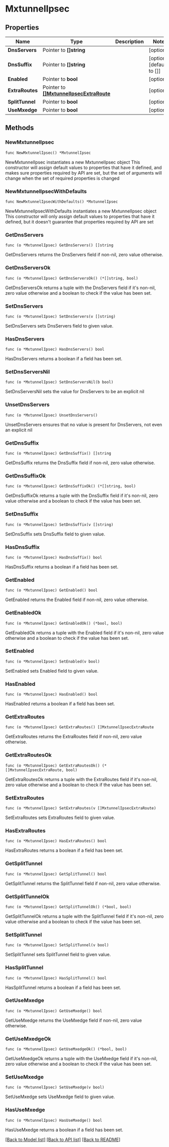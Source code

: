 # MxtunnelIpsec

## Properties

Name | Type | Description | Notes
------------ | ------------- | ------------- | -------------
**DnsServers** | Pointer to **[]string** |  | [optional] 
**DnsSuffix** | Pointer to **[]string** |  | [optional] [default to []]
**Enabled** | Pointer to **bool** |  | [optional] 
**ExtraRoutes** | Pointer to [**[]MxtunnelIpsecExtraRoute**](MxtunnelIpsecExtraRoute.md) |  | [optional] 
**SplitTunnel** | Pointer to **bool** |  | [optional] 
**UseMxedge** | Pointer to **bool** |  | [optional] 

## Methods

### NewMxtunnelIpsec

`func NewMxtunnelIpsec() *MxtunnelIpsec`

NewMxtunnelIpsec instantiates a new MxtunnelIpsec object
This constructor will assign default values to properties that have it defined,
and makes sure properties required by API are set, but the set of arguments
will change when the set of required properties is changed

### NewMxtunnelIpsecWithDefaults

`func NewMxtunnelIpsecWithDefaults() *MxtunnelIpsec`

NewMxtunnelIpsecWithDefaults instantiates a new MxtunnelIpsec object
This constructor will only assign default values to properties that have it defined,
but it doesn't guarantee that properties required by API are set

### GetDnsServers

`func (o *MxtunnelIpsec) GetDnsServers() []string`

GetDnsServers returns the DnsServers field if non-nil, zero value otherwise.

### GetDnsServersOk

`func (o *MxtunnelIpsec) GetDnsServersOk() (*[]string, bool)`

GetDnsServersOk returns a tuple with the DnsServers field if it's non-nil, zero value otherwise
and a boolean to check if the value has been set.

### SetDnsServers

`func (o *MxtunnelIpsec) SetDnsServers(v []string)`

SetDnsServers sets DnsServers field to given value.

### HasDnsServers

`func (o *MxtunnelIpsec) HasDnsServers() bool`

HasDnsServers returns a boolean if a field has been set.

### SetDnsServersNil

`func (o *MxtunnelIpsec) SetDnsServersNil(b bool)`

 SetDnsServersNil sets the value for DnsServers to be an explicit nil

### UnsetDnsServers
`func (o *MxtunnelIpsec) UnsetDnsServers()`

UnsetDnsServers ensures that no value is present for DnsServers, not even an explicit nil
### GetDnsSuffix

`func (o *MxtunnelIpsec) GetDnsSuffix() []string`

GetDnsSuffix returns the DnsSuffix field if non-nil, zero value otherwise.

### GetDnsSuffixOk

`func (o *MxtunnelIpsec) GetDnsSuffixOk() (*[]string, bool)`

GetDnsSuffixOk returns a tuple with the DnsSuffix field if it's non-nil, zero value otherwise
and a boolean to check if the value has been set.

### SetDnsSuffix

`func (o *MxtunnelIpsec) SetDnsSuffix(v []string)`

SetDnsSuffix sets DnsSuffix field to given value.

### HasDnsSuffix

`func (o *MxtunnelIpsec) HasDnsSuffix() bool`

HasDnsSuffix returns a boolean if a field has been set.

### GetEnabled

`func (o *MxtunnelIpsec) GetEnabled() bool`

GetEnabled returns the Enabled field if non-nil, zero value otherwise.

### GetEnabledOk

`func (o *MxtunnelIpsec) GetEnabledOk() (*bool, bool)`

GetEnabledOk returns a tuple with the Enabled field if it's non-nil, zero value otherwise
and a boolean to check if the value has been set.

### SetEnabled

`func (o *MxtunnelIpsec) SetEnabled(v bool)`

SetEnabled sets Enabled field to given value.

### HasEnabled

`func (o *MxtunnelIpsec) HasEnabled() bool`

HasEnabled returns a boolean if a field has been set.

### GetExtraRoutes

`func (o *MxtunnelIpsec) GetExtraRoutes() []MxtunnelIpsecExtraRoute`

GetExtraRoutes returns the ExtraRoutes field if non-nil, zero value otherwise.

### GetExtraRoutesOk

`func (o *MxtunnelIpsec) GetExtraRoutesOk() (*[]MxtunnelIpsecExtraRoute, bool)`

GetExtraRoutesOk returns a tuple with the ExtraRoutes field if it's non-nil, zero value otherwise
and a boolean to check if the value has been set.

### SetExtraRoutes

`func (o *MxtunnelIpsec) SetExtraRoutes(v []MxtunnelIpsecExtraRoute)`

SetExtraRoutes sets ExtraRoutes field to given value.

### HasExtraRoutes

`func (o *MxtunnelIpsec) HasExtraRoutes() bool`

HasExtraRoutes returns a boolean if a field has been set.

### GetSplitTunnel

`func (o *MxtunnelIpsec) GetSplitTunnel() bool`

GetSplitTunnel returns the SplitTunnel field if non-nil, zero value otherwise.

### GetSplitTunnelOk

`func (o *MxtunnelIpsec) GetSplitTunnelOk() (*bool, bool)`

GetSplitTunnelOk returns a tuple with the SplitTunnel field if it's non-nil, zero value otherwise
and a boolean to check if the value has been set.

### SetSplitTunnel

`func (o *MxtunnelIpsec) SetSplitTunnel(v bool)`

SetSplitTunnel sets SplitTunnel field to given value.

### HasSplitTunnel

`func (o *MxtunnelIpsec) HasSplitTunnel() bool`

HasSplitTunnel returns a boolean if a field has been set.

### GetUseMxedge

`func (o *MxtunnelIpsec) GetUseMxedge() bool`

GetUseMxedge returns the UseMxedge field if non-nil, zero value otherwise.

### GetUseMxedgeOk

`func (o *MxtunnelIpsec) GetUseMxedgeOk() (*bool, bool)`

GetUseMxedgeOk returns a tuple with the UseMxedge field if it's non-nil, zero value otherwise
and a boolean to check if the value has been set.

### SetUseMxedge

`func (o *MxtunnelIpsec) SetUseMxedge(v bool)`

SetUseMxedge sets UseMxedge field to given value.

### HasUseMxedge

`func (o *MxtunnelIpsec) HasUseMxedge() bool`

HasUseMxedge returns a boolean if a field has been set.


[[Back to Model list]](../README.md#documentation-for-models) [[Back to API list]](../README.md#documentation-for-api-endpoints) [[Back to README]](../README.md)


